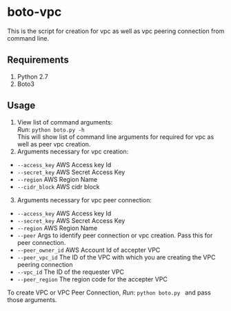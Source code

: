 # boto-vpc
This is the script for creation for vpc as well as vpc peering connection from command line.

## Requirements
1. Python 2.7
2. Boto3

## Usage
1. View list of command arguments:  
  *Run*: `python boto.py -h`  
  This will show list of command line arguments for required for vpc as well as peer vpc creation.
2. Arguments necessary for vpc creation:
  * `--access_key`  AWS Access key Id 
  * `--secret_key` AWS Secret Access Key
  * `--region` AWS Region Name
  * `--cidr_block` AWS cidr block
  
3. Arguments necessary for vpc peer connection:
  * `--access_key`  AWS Access key Id 
  * `--secret_key` AWS Secret Access Key
  * `--region` AWS Region Name
  * `--peer` Args to identify peer connection or vpc creation. Pass this for peer connection.
  * `--peer_owner_id` AWS Account Id of accepter VPC
  * `--peer_vpc_id` The ID of the VPC with which you are creating the VPC peering connection
  * `--vpc_id` The ID of the requester VPC
  * `--peer_region` The region code for the accepter VPC
  
  To create VPC or VPC Peer Connection, *Run*: `python boto.py ` and pass those arguments.
